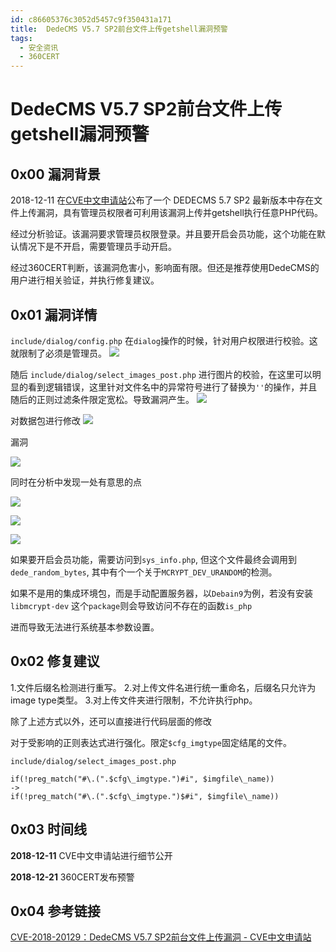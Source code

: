 ```yaml
---
id: c86605376c3052d5457c9f350431a171
title:  DedeCMS V5.7 SP2前台文件上传getshell漏洞预警
tags: 
  - 安全资讯
  - 360CERT
---
```


#  DedeCMS V5.7 SP2前台文件上传getshell漏洞预警

0x00 漏洞背景
---------


2018-12-11 在[CVE中文申请站](http://www.iwantacve.cn/index.php/archives/88/)公布了一个
DEDECMS 5.7 SP2 最新版本中存在文件上传漏洞，具有管理员权限者可利用该漏洞上传并getshell执行任意PHP代码。


经过分析验证。该漏洞要求管理员权限登录。并且要开启会员功能，这个功能在默认情况下是不开启，需要管理员手动开启。


经过360CERT判断，该漏洞危害小，影响面有限。但还是推荐使用DedeCMS的用户进行相关验证，并执行修复建议。


0x01 漏洞详情
---------


`include/dialog/config.php`
在`dialog`操作的时候，针对用户权限进行校验。这就限制了必须是管理员。
![](https://p403.ssl.qhimgs4.com/t01ac275ae0a29df991.png)


随后
`include/dialog/select_images_post.php`
进行图片的校验，在这里可以明显的看到逻辑错误，这里针对文件名中的异常符号进行了替换为`''`的操作，并且随后的正则过滤条件限定宽松。导致漏洞产生。
![](https://p403.ssl.qhimgs4.com/t0171104cd9b63f672f.png)


对数据包进行修改
![](https://p403.ssl.qhimgs4.com/t0151d929402ae1f8be.png)


漏洞


![](https://p403.ssl.qhimgs4.com/t018f7b9ed05bd3a823.png)


同时在分析中发现一处有意思的点


![](https://p403.ssl.qhimgs4.com/t01a87e53fd117f55c2.png)


![](https://p403.ssl.qhimgs4.com/t017b175577ceffae59.png)


![](https://p403.ssl.qhimgs4.com/t01d452ae4ec3ee4dec.png)


如果要开启会员功能，需要访问到`sys_info.php`,
但这个文件最终会调用到`dede_random_bytes`,
其中有个一个关于`MCRYPT_DEV_URANDOM`的检测。


如果不是用的集成环境包，而是手动配置服务器，以`Debain9`为例，若没有安装`libmcrypt-dev`
这个`package`则会导致访问不存在的函数`is_php`


进而导致无法进行系统基本参数设置。


0x02 修复建议
---------


1.文件后缀名检测进行重写。
2.对上传文件名进行统一重命名，后缀名只允许为image type类型。
3.对上传文件夹进行限制，不允许执行php。


除了上述方式以外，还可以直接进行代码层面的修改


对于受影响的正则表达式进行强化。限定`$cfg_imgtype`固定结尾的文件。


`include/dialog/select_images_post.php`



```
if(!preg_match("#\.(".$cfg\_imgtype.")#i", $imgfile\_name))
->
if(!preg_match("#\.(".$cfg\_imgtype.")$#i", $imgfile\_name))

```

0x03 时间线
--------


**2018-12-11** CVE中文申请站进行细节公开


**2018-12-21** 360CERT发布预警


0x04 参考链接
---------


[CVE-2018-20129：DedeCMS V5.7 SP2前台文件上传漏洞 - CVE中文申请站](http://www.iwantacve.cn/index.php/archives/88/)


